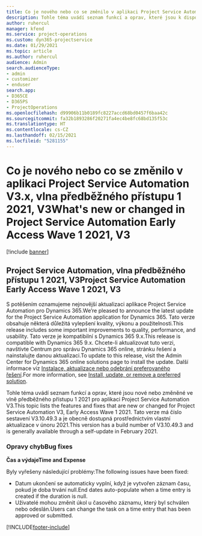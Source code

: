 ```yaml
---
title: Co je nového nebo co se změnilo v aplikaci Project Service Automation V3.x, vlna předběžného přístupu 1 2021, V3
description: Tohle téma uvádí seznam funkcí a oprav, které jsou k dispozici ve vlně předběžného přístupu 1 2021 pro aplikaci Project Service Automation V3.
author: ruhercul
manager: kfend
ms.service: project-operations
ms.custom: dyn365-projectservice
ms.date: 01/29/2021
ms.topic: article
ms.author: ruhercul
audience: Admin
search.audienceType:
- admin
- customizer
- enduser
search.app:
- D365CE
- D365PS
- ProjectOperations
ms.openlocfilehash: d99906b11b0189fc8227accd68bd0457f6baa42c
ms.sourcegitcommit: fa32b1893286f20271fa4ec4be8fc68bd135f53c
ms.translationtype: HT
ms.contentlocale: cs-CZ
ms.lasthandoff: 02/15/2021
ms.locfileid: "5281155"
---
```

# <a name="whats-new-or-changed-in-project-service-automation-early-access-wave-1-2021-v3"></a><span data-ttu-id="d7c5d-103">Co je nového nebo co se změnilo v aplikaci Project Service Automation V3.x, vlna předběžného přístupu 1 2021, V3</span><span class="sxs-lookup"><span data-stu-id="d7c5d-103">What's new or changed in Project Service Automation Early Access Wave 1 2021, V3</span></span>

[!include [banner](../includes/psa-now-project-operations.md)]

## <a name="project-service-automation-early-access-wave-1-2021-v3"></a><span data-ttu-id="d7c5d-104">Project Service Automation, vlna předběžného přístupu 1 2021, V3</span><span class="sxs-lookup"><span data-stu-id="d7c5d-104">Project Service Automation Early Access Wave 1 2021, V3</span></span>

<span data-ttu-id="d7c5d-105">S potěšením oznamujeme nejnovější aktualizaci aplikace Project Service Automation pro Dynamics 365.</span><span class="sxs-lookup"><span data-stu-id="d7c5d-105">We’re pleased to announce the latest update for the Project Service Automation application for Dynamics 365.</span></span> <span data-ttu-id="d7c5d-106">Tato verze obsahuje některá důležitá vylepšení kvality, výkonu a použitelnosti.</span><span class="sxs-lookup"><span data-stu-id="d7c5d-106">This release includes some important improvements to quality, performance, and usability.</span></span> <span data-ttu-id="d7c5d-107">Tato verze je kompatibilní s Dynamics 365 9.x.</span><span class="sxs-lookup"><span data-stu-id="d7c5d-107">This release is compatible with Dynamics 365 9.x.</span></span> <span data-ttu-id="d7c5d-108">Chcete-li aktualizovat tuto verzi, navštivte Centrum pro správu Dynamics 365 online, stránku řešení a nainstalujte danou aktualizaci.</span><span class="sxs-lookup"><span data-stu-id="d7c5d-108">To update to this release, visit the Admin Center for Dynamics 365 online solutions page to install the update.</span></span> <span data-ttu-id="d7c5d-109">Další informace viz [Instalace, aktualizace nebo odebrání preferovaného řešení](https://docs.microsoft.com/power-platform/admin/install-remove-preferred-solution).</span><span class="sxs-lookup"><span data-stu-id="d7c5d-109">For more information, see [Install, update, or remove a preferred solution](https://docs.microsoft.com/power-platform/admin/install-remove-preferred-solution).</span></span>

<span data-ttu-id="d7c5d-110">Tohle téma uvádí seznam funkcí a oprav, které jsou nové nebo změněné ve vlně předběžného přístupu 1 2021 pro aplikaci Project Service Automation V3.</span><span class="sxs-lookup"><span data-stu-id="d7c5d-110">This topic lists the features and fixes that are new or changed for Project Service Automation V3, Early Access Wave 1 2021.</span></span> <span data-ttu-id="d7c5d-111">Tato verze má číslo sestavení V3.10.49.3 a je obecně dostupná prostřednictvím vlastní aktualizace v únoru 2021.</span><span class="sxs-lookup"><span data-stu-id="d7c5d-111">This version has a build number of V3.10.49.3 and is generally available through a self-update in February 2021.</span></span>


### <a name="bug-fixes"></a><span data-ttu-id="d7c5d-112">Opravy chyb</span><span class="sxs-lookup"><span data-stu-id="d7c5d-112">Bug fixes</span></span>

<span data-ttu-id="d7c5d-113">**Čas a výdaje**</span><span class="sxs-lookup"><span data-stu-id="d7c5d-113">**Time and Expense**</span></span>

<span data-ttu-id="d7c5d-114">Byly vyřešeny následující problémy:</span><span class="sxs-lookup"><span data-stu-id="d7c5d-114">The following issues have been fixed:</span></span>

- <span data-ttu-id="d7c5d-115">Datum ukončení se automaticky vyplní, když je vytvořen záznam času, pokud je doba trvání null.</span><span class="sxs-lookup"><span data-stu-id="d7c5d-115">End dates auto-populate when a time entry is created if the duration is null.</span></span>
- <span data-ttu-id="d7c5d-116">Uživatelé mohou změnit úkol u časového záznamu, který byl schválen nebo odeslán.</span><span class="sxs-lookup"><span data-stu-id="d7c5d-116">Users can change the task on a time entry that has been approved or submitted.</span></span>


[!INCLUDE[footer-include](../includes/footer-banner.md)]
